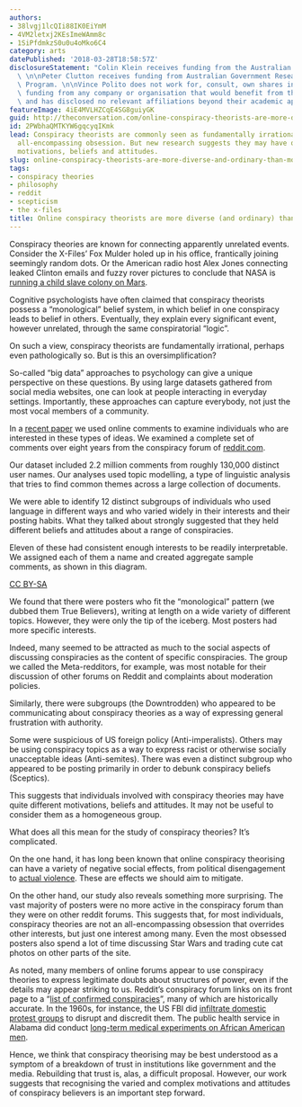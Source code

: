 ```yaml
---
authors:
- 38lvgj1lcQIi88IK0EiYmM
- 4VM2letxj2KEsImeWAmm8c
- 1SiPfdmkzS0u0u4oMko6C4
category: arts
datePublished: '2018-03-28T18:58:57Z'
disclosureStatement: "Colin Klein receives funding from the Australian Research Council.\
  \ \n\nPeter Clutton receives funding from Australian Government Research Training\
  \ Program. \n\nVince Polito does not work for, consult, own shares in or receive\
  \ funding from any company or organisation that would benefit from this article,\
  \ and has disclosed no relevant affiliations beyond their academic appointment."
featureImage: 4iE4MVLHZCqE4SG8guiyGK
guid: http://theconversation.com/online-conspiracy-theorists-are-more-diverse-and-ordinary-than-most-assume-92022
id: 2PWbhaQMTKYW6gqcyqIKmk
lead: Conspiracy theorists are commonly seen as fundamentally irrational, with an
  all-encompassing obsession. But new research suggests they may have quite different
  motivations, beliefs and attitudes.
slug: online-conspiracy-theorists-are-more-diverse-and-ordinary-than-most-assume
tags:
- conspiracy theories
- philosophy
- reddit
- scepticism
- the x-files
title: Online conspiracy theorists are more diverse (and ordinary) than most assume
---
```

Conspiracy theories are known for connecting apparently unrelated events. Consider the X-Files’ Fox Mulder holed up in his office, frantically joining seemingly random dots. Or the American radio host Alex Jones connecting leaked Clinton emails and fuzzy rover pictures to conclude that NASA is [running a child slave colony on Mars](https://www.thedailybeast.com/nasa-denies-that-its-running-a-child-slave-colony-on-mars). 

Cognitive psychologists have often claimed that conspiracy theorists possess a “monological” belief system, in which belief in one conspiracy leads to belief in others. Eventually, they explain every significant event, however unrelated, through the same conspiratorial “logic”. 

On such a view, conspiracy theorists are fundamentally irrational, perhaps even pathologically so. But is this an oversimplification?

So-called “big data” approaches to psychology can give a unique perspective on these questions. By using large datasets gathered from social media websites, one can look at people interacting in everyday settings. Importantly, these approaches can capture everybody, not just the most vocal members of a community. 

In a [recent paper](https://www.frontiersin.org/articles/10.3389/fpsyg.2018.00189/full) we used online comments to examine individuals who are interested in these types of ideas. We examined a complete set of comments over eight years from the conspiracy forum of [reddit.com](http://www.reddit.com/r/conspiracy).

Our dataset included 2.2 million comments from roughly 130,000 distinct user names. Our analyses used topic modelling, a type of linguistic analysis that tries to find common themes across a large collection of documents. 

We were able to identify 12 distinct subgroups of individuals who used language in different ways and who varied widely in their interests and their posting habits. What they talked about strongly suggested that they held different beliefs and attitudes about a range of conspiracies. 

Eleven of these had consistent enough interests to be readily interpretable. We assigned each of them a name and created aggregate sample comments, as shown in this diagram.

[](https://images.theconversation.com/files/212331/original/file-20180327-109175-1gu9oyw.png?ixlib=rb-1.1.0&q=45&auto=format&w=1000&fit=clip) [CC BY-SA](http://creativecommons.org/licenses/by-sa/4.0/)

We found that there were posters who fit the “monological” pattern (we dubbed them True Believers), writing at length on a wide variety of different topics. However, they were only the tip of the iceberg. Most posters had more specific interests. 

Indeed, many seemed to be attracted as much to the social aspects of discussing conspiracies as the content of specific conspiracies. The group we called the Meta-redditors, for example, was most notable for their discussion of other forums on Reddit and complaints about moderation policies. 

Similarly, there were subgroups (the Downtrodden) who appeared to be communicating about conspiracy theories as a way of expressing general frustration with authority. 

Some were suspicious of US foreign policy (Anti-imperalists). Others may be using conspiracy topics as a way to express racist or otherwise socially unacceptable ideas (Anti-semites). There was even a distinct subgroup who appeared to be posting primarily in order to debunk conspiracy beliefs (Sceptics). 

This suggests that individuals involved with conspiracy theories may have quite different motivations, beliefs and attitudes. It may not be useful to consider them as a homogeneous group.

What does all this mean for the study of conspiracy theories? It’s complicated. 

On the one hand, it has long been known that online conspiracy theorising can have a variety of negative social effects, from political disengagement to [actual violence](https://en.wikipedia.org/wiki/Pizzagate_conspiracy_theory). These are effects we should aim to mitigate. 

On the other hand, our study also reveals something more surprising. The vast majority of posters were no more active in the conspiracy forum than they were on other reddit forums. This suggests that, for most individuals, conspiracy theories are not an all-encompassing obsession that overrides other interests, but just one interest among many. Even the most obsessed posters also spend a lot of time discussing Star Wars and trading cute cat photos on other parts of the site.

As noted, many members of online forums appear to use conspiracy theories to express legitimate doubts about structures of power, even if the details may appear striking to us. Reddit’s conspiracy forum links on its front page to a “[list of confirmed conspiracies](https://www.reddit.com/r/conspiracy/wiki/locc)”, many of which are historically accurate. In the 1960s, for instance, the US FBI did [infiltrate domestic protest groups](https://vault.fbi.gov/cointel-pro) to disrupt and discredit them. The public health service in Alabama did conduct [long-term medical experiments on African American men](https://www.cdc.gov/tuskegee/timeline.htm). 

Hence, we think that conspiracy theorising may be best understood as a symptom of a breakdown of trust in institutions like government and the media. Rebuilding that trust is, alas, a difficult proposal. However, our work suggests that recognising the varied and complex motivations and attitudes of conspiracy believers is an important step forward.